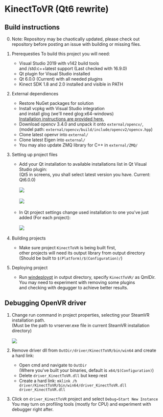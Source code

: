 # KinectToVR (Qt6 rewrite)

## Build instructions
0. Note: Repository may be chaotically updated, please check out<br>
repository before posting an issue with building or missing files.

1. Prerequesties
   To build this project you will need:<br>
   - Visual Studio 2019 with v142 build tools<br>and /std:c++latest support (Last checked with 16.9.0)
   - Qt plugin for Visual Studio installed
   - Qt 6.0.0 (Current) with all needed plugins
   - Kinect SDK 1.8 and 2.0 installed and visible in PATH

2. External dependiences
   - Restore NuGet packages for solution
   - Install vcpkg with Visual Studio integration<br>and install glog 
   (we'll need glog:x64-windows)<br>
   [Installation instructions are provided here.](https://github.com/google/glog#vcpkg)
   - Download opencv 3.4.0 and unpack it onto ```external/opencv/```,<br> 
   (model path: ```external/opencv/build/include/opencv2/opencv.hpp```)
   - Clone latest openvr into ```external/```
   - Clone latest Eigen into ```external/```
   - You may also update ZMQ library for C++ in ```external/ZMQ/```

3. Setting up project files
   - Add your Qt installation to available installations list in Qt Visual Studio plugin:<br>
   (Qt5 in screens, you shall select latest version you have. Current: Qt6.0.0)<br><br>
   ![](https://imgur.com/X1H8OSP.png)<br><br>
   ![](https://imgur.com/MghbPj8.png)<br><br>
   - In Qt project settings change used installation to one you've just added (For each project):<br><br>
   ![](https://imgur.com/0d7qpuP.png)

4. Building projects
   - Make sure project ```KinectToVR``` is being built first,<br> 
   other projects will need its output library from output directory<br> 
   (Should be built to ```$(Platform)/$(Configuration)/```)

5. Deploying project
   - Run [windeployqt](https://doc.qt.io/qt-5/windows-deployment.html) in output directory, specify ```KinectToVR/``` as QmlDir.<br> 
   You may need to experiment with removing some plugins<br> 
   and checking with degugger to achieve better results.<br> 

## Debugging OpenVR driver

1. Change run command in project properties, selecting your SteamVR installation path. <br>
(Must be the path to vrserver.exe file in current SteamVR installation directory) <br><br>
![](https://imgur.com/QAvogtW.png)

2. Remove driver dll from ```OutDir/driver/KinectToVR/bin/win64``` and create a hard link:
   - Open cmd and navigate to ```OutDir``` <br>
   (Where you've built your binaries, default is ```x64/$(Configuration)```)
   - Delete ```driver_KinectToVR.dll``` but keep rest
   - Create a hard link: ```mklink /h driver/KinectToVR/bin/win64/driver_KinectToVR.dll driver_KinectToVR.dll```

3. Click on ```driver_KinectToVR``` project and select ```Debug→Start New Instance```<br>
You may turn on profiling tools (mostly for CPU) and experiment with debugger right after.